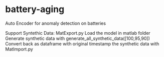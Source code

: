 # battery-aging
Auto Encoder for anomaly detection on batteries

Support Syntethic Data:
MatExport.py
Load the model in matlab folder
Generate synthetic data with generate_all_synthetic_data([100,95,90])
Convert back as dataframe with original timestamp the synthetic data with
MatImport.py